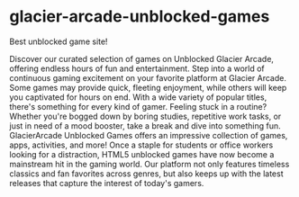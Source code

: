 # glacier-arcade-unblocked-games
Best unblocked game site!

Discover our curated selection of games on Unblocked Glacier Arcade, offering endless hours of fun and entertainment. Step into a world of continuous gaming excitement on your favorite platform at Glacier Arcade. Some games may provide quick, fleeting enjoyment, while others will keep you captivated for hours on end. With a wide variety of popular titles, there's something for every kind of gamer. Feeling stuck in a routine? Whether you're bogged down by boring studies, repetitive work tasks, or just in need of a mood booster, take a break and dive into something fun. GlacierArcade Unblocked Games offers an impressive collection of games, apps, activities, and more! Once a staple for students or office workers looking for a distraction, HTML5 unblocked games have now become a mainstream hit in the gaming world. Our platform not only features timeless classics and fan favorites across genres, but also keeps up with the latest releases that capture the interest of today's gamers.






